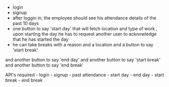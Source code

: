 - login
- signup
- after loggin in, the employee should see his attendance details of the past 10 days
- one button to say 'start day' that will fetch location and type of work , upon starting the day he has to request another user to acknowledge that he has started the day
- he can take breaks with a reason and a location and a button to say 'start break' 

and another button to say 'end day' and another button to say 'start break' and another button to say 'end break'



API's required
    - login
    - signup
    - past attendance
    - start day
    - end day
    - start break
    - end break